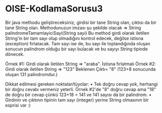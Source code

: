 # OISE-KodlamaSorusu3

Bir java methodu geliştireceksiniz, girdisi bir tane String olan, çıktısı da bir tane String olan.
Methodunuzun imzası şu şekilde olacak => String palindromeTamamlayiciSayi(String sayi)
Bu method girdi olarak iletilen String'in bir tam sayı olup olmadığını kontrol edecek, değilse istisna (exception) fırlatacak. Tam sayı ise de, bu sayı ile toplandığında oluşan sonucun palindrom olduğu bir sayı bulacak ve bu sayıyı String tipinde dönecek.

Örnek #1: Girdi olarak iletilen String => "araba". İstisna fırlatmalı
Örnek #2: Girdi olarak iletilen String => "123" Beklenen Çıktı= "8" (123+8 sonucunda oluşan 131 palindromdur.)

Dikkat edilmesi gereken noktalar/tüyolar:
•	Tek doğru cevap yok, herhangi bir doğru cevabı vermeniz yeterli. Örnek #2'de "8" doğru cevap ama "18" de doğru bir cevap çünkü 123+18 = 141 ve 141 sayısı da bir palindrom.
•	Girdinin ve çıktının tipinin tam sayı (integer) yerine String olmasının bir esprisi var :)
